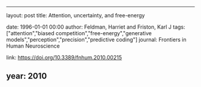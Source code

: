 ---
layout: post
title: Attention, uncertainty, and free-energy

date: 1996-01-01 00:00
author: Feldman, Harriet and Friston, Karl J
tags: ["attention","biased competition","free-energy","generative models","perception","precision","predictive coding"]
journal: Frontiers in Human Neuroscience

link: https://doi.org/10.3389/fnhum.2010.00215

year: 2010
----